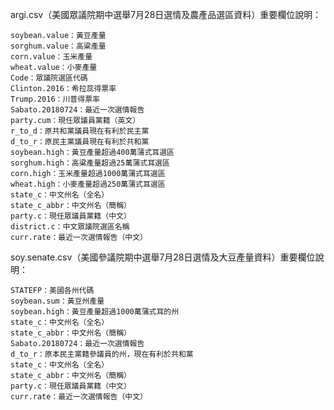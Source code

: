 argi.csv（美國眾議院期中選舉7月28日選情及農產品選區資料）重要欄位說明：

	soybean.value：黃豆產量
	sorghum.value：高粱產量  
	corn.value：玉米產量
	wheat.value：小麥產量
	Code：眾議院選區代碼
	Clinton.2016：希拉蕊得票率
	Trump.2016：川普得票率
	Sabato.20180724：最近一次選情報告
	party.cum：現任眾議員黨籍（英文）
	r_to_d：原共和黨議員現在有利於民主黨
	d_to_r：原民主黨議員現在有利於共和黨
	soybean.high：黃豆產量超過400萬蒲式耳選區
	sorghum.high：高粱產量超過25萬蒲式耳選區
	corn.high：玉米產量超過1000萬蒲式耳選區
	wheat.high：小麥產量超過250萬蒲式耳選區
	state_c：中文州名（全名）
	state_c_abbr：中文州名（簡稱）
	party.c：現任眾議員黨籍（中文）
	district.c：中文眾議院選區名稱
	curr.rate：最近一次選情報告（中文）

soy.senate.csv（美國參議院期中選舉7月28日選情及大豆產量資料）重要欄位說明：

	STATEFP：美國各州代碼
	soybean.sum：黃豆州產量
	soybean.high：黃豆產量超過1000萬蒲式耳的州
	state_c：中文州名（全名）
	state_c_abbr：中文州名（簡稱）
	Sabato.20180724：最近一次選情報告
	d_to_r：原本民主黨籍參議員的州，現在有利於共和黨
	state_c：中文州名（全名）
	state_c_abbr：中文州名（簡稱）
	party.c：現任眾議員黨籍（中文）
	curr.rate：最近一次選情報告（中文）
